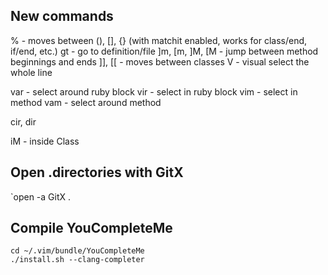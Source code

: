 ## New commands
% - moves between (), [], {} (with matchit enabled, works for class/end, if/end, etc.)
gt - go to definition/file
]m, [m, ]M, [M - jump between method beginnings and ends
]], [[ - moves between classes
V - visual select the whole line

var - select around ruby block
vir - select in ruby block
vim - select in method
vam - select around method

cir, dir

iM - inside Class

## Open .directories with GitX
`open -a GitX .

## Compile YouCompleteMe
```
cd ~/.vim/bundle/YouCompleteMe
./install.sh --clang-completer
```
